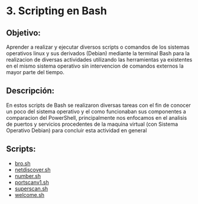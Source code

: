 # 3. Scripting en Bash

## Objetivo:
Aprender a realizar y ejecutar diversos scripts o comandos de los sistemas operativos linux y sus derivados (Debian) mediante la terminal Bash para la realizacion de diversas actividades utilizando las herramientas ya existentes en el mismo sistema operativo sin intervencion de comandos externos la mayor parte del tiempo.

## Descripción:
En estos scripts de Bash se realizaron diversas tareas con el fin de conocer un poco del sistema operativo y el como funcionaban sus componentes a comparacion del PowerShell, principalmente nos enfocamos en el analisis de puertos y servicios procedentes de la maquina virtual (con Sistema Operativo Debian) para concluir esta actividad en general

## Scripts:
* [bro.sh](https://github.com/Isaias919/PIA-LAB/blob/main/Scripting%20en%20bash/bro.sh)
* [netdiscover.sh](https://github.com/Isaias919/PIA-LAB/blob/main/Scripting%20en%20bash/Netdiscover.sh)
* [number.sh](https://github.com/Isaias919/PIA-LAB/blob/main/Scripting%20en%20bash/number.sh)
* [portscanv1.sh](https://github.com/Isaias919/PIA-LAB/blob/main/Scripting%20en%20bash/portscanv1.sh)
* [superscan.sh](https://github.com/Isaias919/PIA-LAB/blob/main/Scripting%20en%20bash/superscan.sh)
* [welcome.sh](https://github.com/Isaias919/PIA-LAB/blob/main/Scripting%20en%20bash/welcome.sh)

